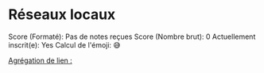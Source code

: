 # Réseaux locaux

Score (Formaté): Pas de notes reçues
Score (Nombre brut): 0
Actuellement inscrit(e): Yes
Calcul de l'émoji: 😅

[Agrégation de lien :](Agre%CC%81gation%20de%20lien%2013ed6ab9337f8064b4b0e2b7c3d9a114.md)